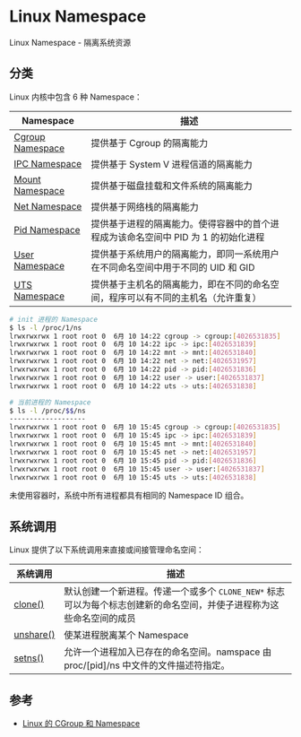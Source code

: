 # Linux Namespace

Linux Namespace - 隔离系统资源

## 分类

Linux 内核中包含 6 种 Namespace：

| Namespace                     | 描述                                                                               |
| ----------------------------- | ---------------------------------------------------------------------------------- |
| [Cgroup Namespace](cgroup.md) | 提供基于 Cgroup 的隔离能力                                                         |
| [IPC Namespace](ipc.md)       | 提供基于 System V 进程信道的隔离能力                                               |
| [Mount Namespace](mount.md)   | 提供基于磁盘挂载和文件系统的隔离能力                                               |
| [Net Namespace](net.md)       | 提供基于网络栈的隔离能力                                                           |
| [Pid Namespace](pid.md)       | 提供基于进程的隔离能力。使得容器中的首个进程成为该命名空间中 PID 为 1 的初始化进程 |
| [User Namespace](user.md)     | 提供基于系统用户的隔离能力，即同一系统用户在不同命名空间中用于不同的 UID 和 GID    |
| [UTS Namespace](uts.md)       | 提供基于主机名的隔离能力，即在不同的命名空间，程序可以有不同的主机名（允许重复）   |

```bash
# init 进程的 Namespace
$ ls -l /proc/1/ns
lrwxrwxrwx 1 root root 0  6月 10 14:22 cgroup -> cgroup:[4026531835]
lrwxrwxrwx 1 root root 0  6月 10 14:22 ipc -> ipc:[4026531839]
lrwxrwxrwx 1 root root 0  6月 10 14:22 mnt -> mnt:[4026531840]
lrwxrwxrwx 1 root root 0  6月 10 14:22 net -> net:[4026531957]
lrwxrwxrwx 1 root root 0  6月 10 14:22 pid -> pid:[4026531836]
lrwxrwxrwx 1 root root 0  6月 10 14:22 user -> user:[4026531837]
lrwxrwxrwx 1 root root 0  6月 10 14:22 uts -> uts:[4026531838]
```

```bash
# 当前进程的 Namespace
$ ls -l /proc/$$/ns
-------------------
lrwxrwxrwx 1 root root 0  6月 10 15:45 cgroup -> cgroup:[4026531835]
lrwxrwxrwx 1 root root 0  6月 10 15:45 ipc -> ipc:[4026531839]
lrwxrwxrwx 1 root root 0  6月 10 15:45 mnt -> mnt:[4026531840]
lrwxrwxrwx 1 root root 0  6月 10 15:45 net -> net:[4026531957]
lrwxrwxrwx 1 root root 0  6月 10 15:45 pid -> pid:[4026531836]
lrwxrwxrwx 1 root root 0  6月 10 15:45 user -> user:[4026531837]
lrwxrwxrwx 1 root root 0  6月 10 15:45 uts -> uts:[4026531838]
```

未使用容器时，系统中所有进程都具有相同的 Namespace ID 组合。

## 系统调用

Linux 提供了以下系统调用来直接或间接管理命名空间：

| 系统调用                            | 描述                                                                                                                 |
| ----------------------------------- | -------------------------------------------------------------------------------------------------------------------- |
| [clone()](../syscalls/clone.md)     | 默认创建一个新进程。传递一个或多个 `CLONE_NEW*` 标志可以为每个标志创建新的命名空间，并使子进程称为这些命名空间的成员 |
| [unshare()](../syscalls/unshare.md) | 使某进程脱离某个 Namespace                                                                                           |
| [setns()](../syscalls/setns.md)     | 允许一个进程加入已存在的命名空间。namspace 由 proc/[pid]/ns 中文件的文件描述符指定。                                 |


## 参考

* [Linux 的 CGroup 和 Namespace](https://kuops.com/2019/01/23/docker-namespace-cgroup/#NameSpace)